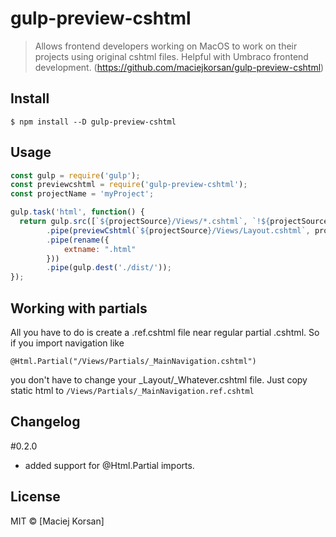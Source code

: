 # gulp-preview-cshtml

> Allows frontend developers working on MacOS to work on their projects using original cshtml files. Helpful with Umbraco frontend development. (https://github.com/maciejkorsan/gulp-preview-cshtml)


## Install

```
$ npm install --D gulp-preview-cshtml
```


## Usage

```js
const gulp = require('gulp');
const previewcshtml = require('gulp-preview-cshtml');
const projectName = 'myProject';

gulp.task('html', function() {
  return gulp.src([`${projectSource}/Views/*.cshtml`, `!${projectSource}/Views/Layout.cshtml`, `!${projectSource}/Views/*.ref.cshtml`])
        .pipe(previewCshtml(`${projectSource}/Views/Layout.cshtml`, projectSource))
        .pipe(rename({
            extname: ".html"
        }))
        .pipe(gulp.dest('./dist/'));
});
```

## Working with partials 

All you have to do is create a .ref.cshtml file near regular partial .cshtml. So if you import navigation like
```
@Html.Partial("/Views/Partials/_MainNavigation.cshtml")
```
you don't have to 
change your _Layout/_Whatever.cshtml file. Just copy static html to `/Views/Partials/_MainNavigation.ref.cshtml`


## Changelog

#0.2.0 
- added support for @Html.Partial imports. 


## License

MIT © [Maciej Korsan]